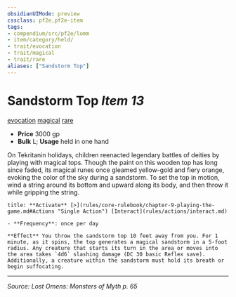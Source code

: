 ```yaml
---
obsidianUIMode: preview
cssclass: pf2e,pf2e-item
tags:
- compendium/src/pf2e/lomm
- item/category/held/
- trait/evocation
- trait/magical
- trait/rare
aliases: ["Sandstorm Top"]
---
```

# Sandstorm Top *Item 13*  
[evocation](rules/traits/evocation.md "Evocation School Trait")  [magical](rules/traits/magical.md "Magical Item Trait")  [rare](rules/traits/rare.md "Rare Rarity Trait")  

- **Price** 3000 gp
- **Bulk** L; **Usage** held in one hand

On Tekritanin holidays, children reenacted legendary battles of deities by playing with magical tops. Though the paint on this wooden top has long since faded, its magical runes once gleamed yellow-gold and fiery orange, evoking the color of the sky during a sandstorm. To set the top in motion, wind a string around its bottom and upward along its body, and then throw it while gripping the string.

```ad-embed-ability
title: **Activate** [>](rules/core-rulebook/chapter-9-playing-the-game.md#Actions "Single Action") [Interact](rules/actions/interact.md)

- **Frequency**: once per day

**Effect** You throw the sandstorm top 10 feet away from you. For 1 minute, as it spins, the top generates a magical sandstorm in a 5-foot radius. Any creature that starts its turn in the area or moves into the area takes `4d6` slashing damage (DC 30 basic Reflex save). Additionally, a creature within the sandstorm must hold its breath or begin suffocating.
```


---
*Source: Lost Omens: Monsters of Myth p. 65*